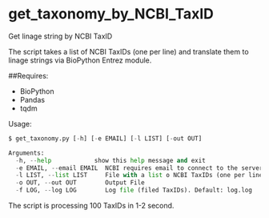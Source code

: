 # get_taxonomy_by_NCBI_TaxID
Get linage string by NCBI TaxID

The script takes a list of NCBI TaxIDs (one per line) and translate them to linage strings via BioPython Entrez module.

##Requires:
 
 - BioPython
 - Pandas
 - tqdm
 
Usage:
```python
$ get_taxonomy.py [-h] [-e EMAIL] [-l LIST] [-out OUT]

Arguments:
  -h, --help            show this help message and exit
  -e EMAIL, --email EMAIL  NCBI requires email to connect to the server.
  -l LIST, --list LIST     File with a list o NCBI TaxIDs (one per line).
  -o OUT, --out OUT        Output File
  -f LOG, --log LOG        Log file (filed TaxIDs). Default: log.log 
```

The script is processing 100 TaxIDs in 1-2 second.  